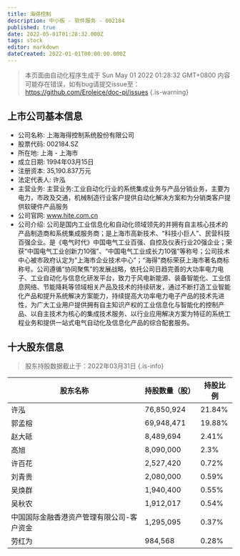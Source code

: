 ```yaml
---
title: 海得控制
description: 中小板 - 软件服务 - 002184
published: true
date: 2022-05-01T01:28:32.000Z
tags: stock
editor: markdown
dateCreated: 2022-01-01T00:00:00.000Z
---
```


> 本页面由自动化程序生成于 Sun May 01 2022 01:28:32 GMT+0800
> 内容可能存在错误，如有bug请提交issue至：https://github.com/Eroleice/doc-pi/issues
{.is-warning}

## 上市公司基本信息
- 公司名称: 上海海得控制系统股份有限公司
- 股票代码: 002184.SZ
- 所在地: 上海 - 上海市
- 成立日期: 1994年03月15日
- 注册资本: 35,190.837万元
- 法定代表人: 许泓
- 主营业务: 主营业务:工业自动化行业的系统集成业务与产品分销业务，主要为电力，市政及交通，机械制造行业客户提供自动化解决方案和为分销类客户提供软硬件产品服务
- 公司官网: www.hite.com.cn
- 公司介绍: 公司是国内工业信息化和自动化领域领先的并拥有自主核心技术的产品制造商和系统集成服务商；是上海市高新技术、“科技小巨人”、民营科技百强企业。是《电气时代》中国电气工业百强、自控及仪表行业20强企业；荣获“中国电气工业创新力10强”、“中国电气工业成长力10强”等称号；公司技术中心被市政府认定为“上海市企业技术中心”；“海得”商标荣获上海市著名商标称号。公司遵循“协同聚焦”的发展战略，依托公司日趋完善的大功率电力电子、工业自动化与信息化研发平台，致力于风电新能源、装备智能化、工业信息网络、节能降耗等领域相关产品及技术的持续研发，通过不断打造工业智能化产品和提升系统解决方案能力，持续提高大功率电力电子产品的技术先进性，为广大工业用户提供拥有自主知识产权的工业信息化与智能化的控制产品、以自主技术为核心的集成技术服务、以行业应用解决方案为特征的系统工程业务和提供一站式电气自动化及信息化产品的综合配套服务。


## 十大股东信息
> 股东持股数据截止于：2022年03月31日
{.is-info}

| 股东名称 | 持股数量（股） | 持股比例 |
| --- | --- | --- |
| 许泓 | 76,850,924 | 21.84% |
| 郭孟榕 | 69,948,471 | 19.88% |
| 赵大砥 | 8,489,694 | 2.41% |
| 高旭 | 8,090,000 | 2.3% |
| 许百花 | 2,527,420 | 0.72% |
| 刘青贵 | 2,080,000 | 0.59% |
| 吴焕群 | 1,940,400 | 0.55% |
| 吴秋农 | 1,912,017 | 0.54% |
| 中国国际金融香港资产管理有限公司-客户资金 | 1,295,095 | 0.37% |
| 劳红为 | 984,568 | 0.28% |




